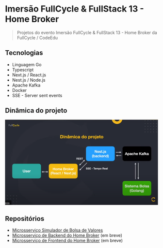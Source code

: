 # Imersão FullCycle & FullStack 13 - Home Broker

> Projetos do evento Imersão FullCycle & FullStack 13 - Home Broker da FullCycle / CodeEdu

## Tecnologias

- Linguagem Go
- Typescript
- Next.js / React.js
- Nest.js / Node.js
- Apache Kafka
- Docker
- SSE - Server sent events

## Dinâmica do projeto

![Dinâmica do projeto Imagem](arquivos/dinamica-projeto.png)

## Repositórios

- [Microsserviço Simulador de Bolsa de Valores](ms-bolsa-simulator/README.md)
- [Microsserviço de Backend do Home Broker](ms-homebroker-nest/README.md) (em breve)
- [Microsserviço de Frontend do Home Broker](ms-homebroker-next/README.md) (em breve)
